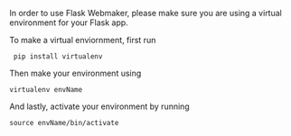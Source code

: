 In order to use Flask Webmaker, please make sure you are using a virtual environment for your Flask app.

To make a virtual enviornment, first run

``` pip install virtualenv```

Then make your environment using

```virtualenv envName```

And lastly, activate your environment by running

```source envName/bin/activate```
